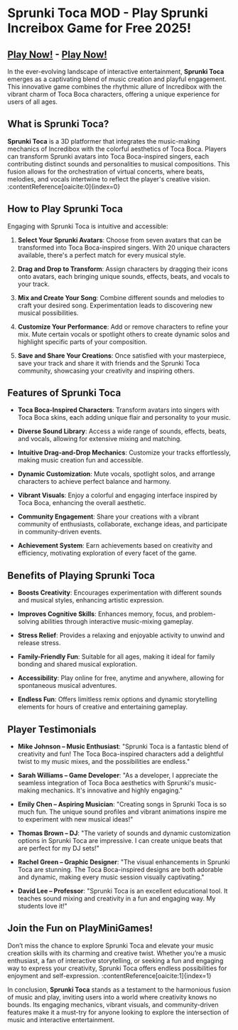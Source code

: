 # Sprunki Toca MOD - Play Sprunki Increibox Game for Free 2025!

## [Play Now!](https://modmeme.com/sprunki-toca/) - [Play Now!](https://apkitech.com/sprunki-toca/)

In the ever-evolving landscape of interactive entertainment, **Sprunki Toca** emerges as a captivating blend of music creation and playful engagement. This innovative game combines the rhythmic allure of Incredibox with the vibrant charm of Toca Boca characters, offering a unique experience for users of all ages.

## What is Sprunki Toca?

**Sprunki Toca** is a 3D platformer that integrates the music-making mechanics of Incredibox with the colorful aesthetics of Toca Boca. Players can transform Sprunki avatars into Toca Boca-inspired singers, each contributing distinct sounds and personalities to musical compositions. This fusion allows for the orchestration of virtual concerts, where beats, melodies, and vocals intertwine to reflect the player's creative vision. :contentReference[oaicite:0]{index=0}

## How to Play Sprunki Toca

Engaging with Sprunki Toca is intuitive and accessible:

1. **Select Your Sprunki Avatars**: Choose from seven avatars that can be transformed into Toca Boca-inspired singers. With 20 unique characters available, there's a perfect match for every musical style.

2. **Drag and Drop to Transform**: Assign characters by dragging their icons onto avatars, each bringing unique sounds, effects, beats, and vocals to your track.

3. **Mix and Create Your Song**: Combine different sounds and melodies to craft your desired song. Experimentation leads to discovering new musical possibilities.

4. **Customize Your Performance**: Add or remove characters to refine your mix. Mute certain vocals or spotlight others to create dynamic solos and highlight specific parts of your composition.

5. **Save and Share Your Creations**: Once satisfied with your masterpiece, save your track and share it with friends and the Sprunki Toca community, showcasing your creativity and inspiring others.

## Features of Sprunki Toca

- **Toca Boca-Inspired Characters**: Transform avatars into singers with Toca Boca skins, each adding unique flair and personality to your music.

- **Diverse Sound Library**: Access a wide range of sounds, effects, beats, and vocals, allowing for extensive mixing and matching.

- **Intuitive Drag-and-Drop Mechanics**: Customize your tracks effortlessly, making music creation fun and accessible.

- **Dynamic Customization**: Mute vocals, spotlight solos, and arrange characters to achieve perfect balance and harmony.

- **Vibrant Visuals**: Enjoy a colorful and engaging interface inspired by Toca Boca, enhancing the overall aesthetic.

- **Community Engagement**: Share your creations with a vibrant community of enthusiasts, collaborate, exchange ideas, and participate in community-driven events.

- **Achievement System**: Earn achievements based on creativity and efficiency, motivating exploration of every facet of the game.

## Benefits of Playing Sprunki Toca

- **Boosts Creativity**: Encourages experimentation with different sounds and musical styles, enhancing artistic expression.

- **Improves Cognitive Skills**: Enhances memory, focus, and problem-solving abilities through interactive music-mixing gameplay.

- **Stress Relief**: Provides a relaxing and enjoyable activity to unwind and release stress.

- **Family-Friendly Fun**: Suitable for all ages, making it ideal for family bonding and shared musical exploration.

- **Accessibility**: Play online for free, anytime and anywhere, allowing for spontaneous musical adventures.

- **Endless Fun**: Offers limitless remix options and dynamic storytelling elements for hours of creative and entertaining gameplay.

## Player Testimonials

- **Mike Johnson – Music Enthusiast**: "Sprunki Toca is a fantastic blend of creativity and fun! The Toca Boca-inspired characters add a delightful twist to my music mixes, and the possibilities are endless."

- **Sarah Williams – Game Developer**: "As a developer, I appreciate the seamless integration of Toca Boca aesthetics with Sprunki's music-making mechanics. It's innovative and highly engaging."

- **Emily Chen – Aspiring Musician**: "Creating songs in Sprunki Toca is so much fun. The unique sound profiles and vibrant animations inspire me to experiment with new musical ideas!"

- **Thomas Brown – DJ**: "The variety of sounds and dynamic customization options in Sprunki Toca are impressive. I can create unique beats that are perfect for my DJ sets!"

- **Rachel Green – Graphic Designer**: "The visual enhancements in Sprunki Toca are stunning. The Toca Boca-inspired designs are both adorable and dynamic, making every music session visually captivating."

- **David Lee – Professor**: "Sprunki Toca is an excellent educational tool. It teaches sound mixing and creativity in a fun and engaging way. My students love it!"

## Join the Fun on PlayMiniGames!

Don’t miss the chance to explore Sprunki Toca and elevate your music creation skills with its charming and creative twist. Whether you’re a music enthusiast, a fan of interactive storytelling, or seeking a fun and engaging way to express your creativity, Sprunki Toca offers endless possibilities for enjoyment and self-expression. :contentReference[oaicite:1]{index=1}

In conclusion, **Sprunki Toca** stands as a testament to the harmonious fusion of music and play, inviting users into a world where creativity knows no bounds. Its engaging mechanics, vibrant visuals, and community-driven features make it a must-try for anyone looking to explore the intersection of music and interactive entertainment.
